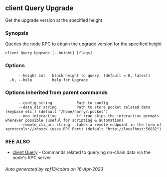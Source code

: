 ## client Query Upgrade

Get the upgrade version at the specified height

### Synopsis

Queries the node RPC to obtain the upgrade version for the specified height

```
client Query Upgrade [--height] [flags]
```

### Options

```
      --height int   block height to query, (default = 0, latest)
  -h, --help         help for Upgrade
```

### Options inherited from parent commands

```
      --config string           Path to config
      --data_dir string         Path to store pocket related data (keybase etc.) (default "/home/harry/.pocket")
      --non_interactive         if true skips the interactive prompts wherever possible (useful for scripting & automation)
      --remote_cli_url string   takes a remote endpoint in the form of <protocol>://<host> (uses RPC Port) (default "http://localhost:50832")
```

### SEE ALSO

* [client Query](client_Query.md)	 - Commands related to querying on-chain data via the node's RPC server

###### Auto generated by spf13/cobra on 16-Apr-2023
